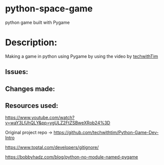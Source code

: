 # python-space-game
python game built with Pygame


# Description:
Making a game in python using Pygame by using the video by <a href="https://www.youtube.com/watch?v=waY3LfJhQLY&pp=ygULZ2FtZSBweXRob24%3D">techwithTim</a>

## Issues:

## Changes made:

## Resources used:

https://www.youtube.com/watch?v=waY3LfJhQLY&pp=ygULZ2FtZSBweXRob24%3D

Original project repo -> https://github.com/techwithtim/Python-Game-Dev-Intro

https://www.toptal.com/developers/gitignore/

https://bobbyhadz.com/blog/python-no-module-named-pygame